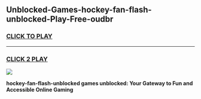 
## Unblocked-Games-hockey-fan-flash-unblocked-Play-Free-oudbr
<h3>
<a href="https://premium76.site?title=hockey-fan-flash-unblocked&ref=10A">CLICK TO PLAY</a></h3>
<hr>

<h3>
<a href="https://premium76.site?title=hockey-fan-flash-unblocked&ref=10A">CLICK 2 PLAY</a>
  
</h3>

<a href="https://premium76.site?title=hockey-fan-flash-unblocked&ref=10A"><img src="https://clearcache.store/games.png"></a>


**hockey-fan-flash-unblocked games unblocked: Your Gateway to Fun and Accessible Online Gaming**
